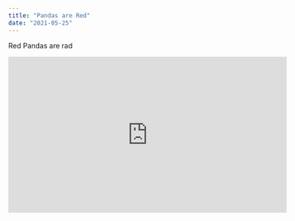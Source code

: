 ```yaml
---
title: "Pandas are Red"
date: "2021-05-25"
---
```


Red Pandas are rad

<iframe width="560" height="315" src="https://www.youtube.com/watch?v=XdM6c4juY1g" frameborder="0" allowfullscreen></iframe>